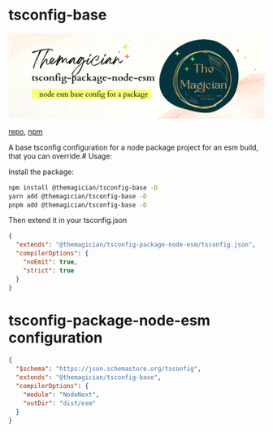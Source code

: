 # tsconfig-base

![the magician tsconfig-package-node-esm banner](./imgs/banner.png)

[repo](https://github.com/TheMagicianDev/tsconfig), [npm](https://www.npmjs.com/package/@themagician/tsconfig-package-node-esm)

A base tsconfig configuration for a node package project for an esm build, that you can override.# Usage:



Install the package:

```sh
npm install @themagician/tsconfig-base -D
yarn add @themagician/tsconfig-base -D
pnpm add @themagician/tsconfig-base -D
```

Then extend it in your tsconfig.json

```json
{
  "extends": "@themagician/tsconfig-package-node-esm/tsconfig.json",
  "compilerOptions": {
    "noEmit": true,
    "strict": true
  }
}
```
# tsconfig-package-node-esm configuration

```json
{
  "$schema": "https://json.schemastore.org/tsconfig",
  "extends": "@themagician/tsconfig-base",
  "compilerOptions": {
    "module": "NodeNext",
    "outDir": "dist/esm"
  }
}
```
